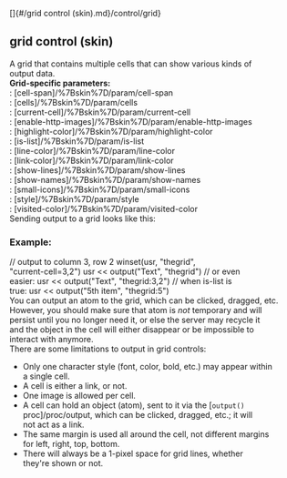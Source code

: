 []{#/grid control (skin).md}/control/grid}    
## grid control (skin)    
A grid that contains multiple cells that can show various kinds of    
output data.    
**Grid-specific parameters:**    
:   [cell-span]/%7Bskin%7D/param/cell-span    
:   [cells]/%7Bskin%7D/param/cells    
:   [current-cell]/%7Bskin%7D/param/current-cell    
:   [enable-http-images]/%7Bskin%7D/param/enable-http-images    
:   [highlight-color]/%7Bskin%7D/param/highlight-color    
:   [is-list]/%7Bskin%7D/param/is-list    
:   [line-color]/%7Bskin%7D/param/line-color    
:   [link-color]/%7Bskin%7D/param/link-color    
:   [show-lines]/%7Bskin%7D/param/show-lines    
:   [show-names]/%7Bskin%7D/param/show-names    
:   [small-icons]/%7Bskin%7D/param/small-icons    
:   [style]/%7Bskin%7D/param/style    
:   [visited-color]/%7Bskin%7D/param/visited-color    
Sending output to a grid looks like this:    
### Example:    
// output to column 3, row 2 winset(usr, \"thegrid\",    
\"current-cell=3,2\") usr \<\< output(\"Text\", \"thegrid\") // or even    
easier: usr \<\< output(\"Text\", \"thegrid:3,2\") // when is-list is    
true: usr \<\< output(\"5th item\", \"thegrid:5\")    
You can output an atom to the grid, which can be clicked, dragged, etc.    
However, you should make sure that atom is *not* temporary and will    
persist until you no longer need it, or else the server may recycle it    
and the object in the cell will either disappear or be impossible to    
interact with anymore.    
There are some limitations to output in grid controls:    
-   Only one character style (font, color, bold, etc.) may appear within    
    a single cell.    
-   A cell is either a link, or not.    
-   One image is allowed per cell.    
-   A cell can hold an object (atom), sent to it via the [`output()`    
    proc]/proc/output, which can be clicked, dragged, etc.; it will    
    not act as a link.    
-   The same margin is used all around the cell, not different margins    
    for left, right, top, bottom.    
-   There will always be a 1-pixel space for grid lines, whether    
    they\'re shown or not.  